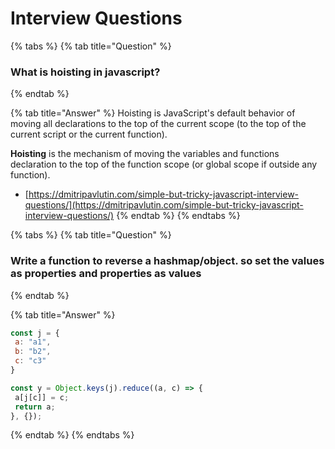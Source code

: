 # Interview Questions

{% tabs %}
{% tab title="Question" %}
### What is hoisting in javascript?
{% endtab %}

{% tab title="Answer" %}
Hoisting is JavaScript's default behavior of moving all declarations to the top of the current scope \(to the top of the current script or the current function\).

**Hoisting** is the mechanism of moving the variables and functions declaration to the top of the function scope \(or global scope if outside any function\).

* [https://dmitripavlutin.com/simple-but-tricky-javascript-interview-questions/](https://dmitripavlutin.com/simple-but-tricky-javascript-interview-questions/)
{% endtab %}
{% endtabs %}

{% tabs %}
{% tab title="Question" %}
### Write a function to reverse a hashmap/object. so set the values as properties and properties as values
{% endtab %}

{% tab title="Answer" %}
```javascript
const j = {
 a: "a1",
 b: "b2",
 c: "c3"
}

const y = Object.keys(j).reduce((a, c) => {
 a[j[c]] = c;
 return a;
}, {});
```
{% endtab %}
{% endtabs %}

